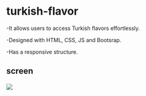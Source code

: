 <h1>turkish-flavor</h1>

-It allows users to access Turkish flavors effortlessly.

-Designed with HTML, CSS, JS and Bootsrap.

-Has a responsive structure.

<h2>screen</2>

![](screen.gif)
